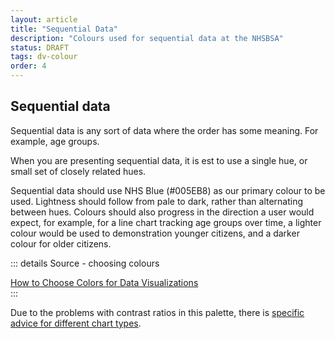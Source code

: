 ```yaml
---
layout: article
title: "Sequential Data"
description: "Colours used for sequential data at the NHSBSA"
status: DRAFT
tags: dv-colour
order: 4
---
```

## Sequential data  
  
Sequential data is any sort of data where the order has some meaning. For example, age groups.  
  
When you are presenting sequential data, it is est to use a single hue, or small set of closely related hues.  
  
Sequential data should use NHS Blue (#005EB8) as our primary colour to be used. Lightness should follow from pale to dark, rather than alternating between hues. Colours should also progress in the direction a user would expect, for example, for a line chart tracking age groups over time, a lighter colour would be used to demonstration younger citizens, and a darker colour for older citizens.  

::: details Source - choosing colours

[How to Choose Colors for Data Visualizations][seq 1]  
:::
  
Due to the problems with contrast ratios in this palette, there is [specific advice for different chart types][seq 2].  

[seq 1]: https://chartio.com/learn/charts/how-to-choose-colors-data-visualization/
[seq 2]: https://analysisfunction.civilservice.gov.uk/policy-store/data-visualisation-colours-in-charts/#section-6
